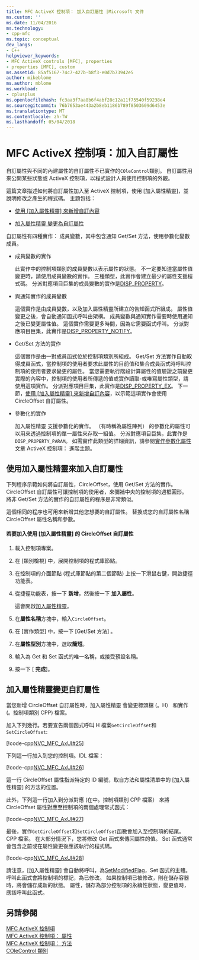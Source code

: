 ```yaml
---
title: MFC ActiveX 控制項： 加入自訂屬性 |Microsoft 文件
ms.custom: ''
ms.date: 11/04/2016
ms.technology:
- cpp-mfc
ms.topic: conceptual
dev_langs:
- C++
helpviewer_keywords:
- MFC ActiveX controls [MFC], properties
- properties [MFC], custom
ms.assetid: 85af5167-74c7-427b-b8f3-e0d7b73942e5
author: mikeblome
ms.author: mblome
ms.workload:
- cplusplus
ms.openlocfilehash: fc3aa3f7aa8b6f4abf28c12a11f75540f59238e4
ms.sourcegitcommit: 76b7653ae443a2b8eb1186b789f8503609d6453e
ms.translationtype: MT
ms.contentlocale: zh-TW
ms.lasthandoff: 05/04/2018
---
```

# <a name="mfc-activex-controls-adding-custom-properties"></a>MFC ActiveX 控制項：加入自訂屬性
自訂屬性與不同的內建屬性的自訂屬性不已實作的`COleControl`類別。 自訂屬性用來公開某些狀態或 ActiveX 控制項，以程式設計人員使用控制項的外觀。  
  
 這篇文章描述如何將自訂屬性加入至 ActiveX 控制項，使用 [加入屬性精靈]，並說明修改之產生的程式碼。 主題包括：  
  
-   [使用 [加入屬性精靈] 來新增自訂內容](#_core_using_classwizard_to_add_a_custom_property)  
  
-   [加入屬性精靈 變更為自訂屬性](#_core_classwizard_changes_for_custom_properties)  
  
 自訂屬性有四種實作： 成員變數，其中包含通知 Get/Set 方法，使用參數化變數成員。  
  
-   成員變數的實作  
  
     此實作中的控制項類別的成員變數以表示屬性的狀態。 不一定要知道當屬性值變更時，請使用成員變數的實作。 三種類型，此實作會建立最少的屬性支援程式碼。 分派對應項目巨集的成員變數的實作是[DISP_PROPERTY](../mfc/reference/dispatch-maps.md#disp_property)。  
  
-   與通知實作的成員變數  
  
     這個實作是由成員變數，以及加入屬性精靈所建立的告知函式所組成。 屬性值變更之後，會自動通知函式呼叫由架構。 成員變數與通知實作需要時使用通知之後已變更屬性值。 這個實作需要更多時間，因為它需要函式呼叫。 分派對應項目巨集，此實作是[DISP_PROPERTY_NOTIFY](../mfc/reference/dispatch-maps.md#disp_property_notify)。  
  
-   Get/Set 方法的實作  
  
     這個實作是由一對成員函式位於控制項類別所組成。 Get/Set 方法實作自動取得成員函式，當控制項的使用者要求此屬性的目前值和集合成員函式時呼叫控制項的使用者要求變更的屬性。 當您需要執行階段計算屬性的值驗證之前變更實際的內容中，控制項的使用者所傳遞的值或實作讀取-或唯寫屬性類型，請使用這項實作。 分派對應項目巨集，此實作是[DISP_PROPERTY_EX](../mfc/reference/dispatch-maps.md#disp_property_ex)。 下一節，[使用 [加入屬性精靈] 來新增自訂內容](#_core_using_classwizard_to_add_a_custom_property)，以示範這項實作會使用 CircleOffset 自訂屬性。  
  
-   參數化的實作  
  
     加入屬性精靈 支援參數化的實作。 （有時稱為屬性陣列） 的參數化的屬性可以用來透過控制項的單一屬性來存取一組值。 分派對應項目巨集，此實作是`DISP_PROPERTY_PARAM`。 如需實作此類型的詳細資訊，請參閱[實作參數化屬性](../mfc/mfc-activex-controls-advanced-topics.md)文章 ActiveX 控制項： 進階主題。  
  
##  <a name="_core_using_classwizard_to_add_a_custom_property"></a> 使用加入屬性精靈來加入自訂屬性  
 下列程序示範如何將自訂屬性，CircleOffset，使用 Get/Set 方法的實作。 CircleOffset 自訂屬性可讓控制項的使用者，來彌補中央的控制項的週框圓形。 將非 Get/Set 方法的實作的自訂屬性的程序是非常類似。  
  
 這個相同的程序也可用來新增其他您想要的自訂屬性。 替換成您的自訂屬性名稱 CircleOffset 屬性名稱和參數。  
  
#### <a name="to-add-the-circleoffset-custom-property-using-the-add-property-wizard"></a>若要加入使用 [加入屬性精靈] 的 CircleOffset 自訂屬性  
  
1.  載入控制項專案。  
  
2.  在 [類別檢視] 中，展開控制項的程式庫節點。  
  
3.  在控制項的介面節點 (程式庫節點的第二個節點) 上按一下滑鼠右鍵，開啟捷徑功能表。  
  
4.  從捷徑功能表，按一下 **新增**，然後按一下 **加入屬性**。  
  
     這會開啟[加入屬性精靈](../ide/names-add-property-wizard.md)。  
  
5.  在**屬性名稱**方塊中，輸入`CircleOffset`。  
  
6.  在 [實作類型] 中，按一下 [Get/Set 方法] 。  
  
7.  在**屬性型別**方塊中，選取**簡短**。  
  
8.  輸入為 Get 和 Set 函式的唯一名稱，或接受預設名稱。  
  
9. 按一下 [ **完成**]。  
  
##  <a name="_core_classwizard_changes_for_custom_properties"></a> 加入屬性精靈變更自訂屬性  
 當您新增 CircleOffset 自訂屬性時，加入屬性精靈 會變更標頭檔 (。H） 和實作 (。控制項類別 CPP) 檔案。  
  
 加入下列幾行。若要宣告兩個函式呼叫 H 檔案`GetCircleOffset`和`SetCircleOffset`:  
  
 [!code-cpp[NVC_MFC_AxUI#25](../mfc/codesnippet/cpp/mfc-activex-controls-adding-custom-properties_1.h)]  
  
 下列這一行加入到您的控制項。IDL 檔案：  
  
 [!code-cpp[NVC_MFC_AxUI#26](../mfc/codesnippet/cpp/mfc-activex-controls-adding-custom-properties_2.idl)]  
  
 這一行 CircleOffset 屬性指派特定的 ID 編號，取自方法和屬性清單中的 [加入屬性精靈] 的方法的位置。  
  
 此外，下列這一行加入到分派對應 (在中。控制項類別 CPP 檔案） 來將 CircleOffset 屬性對應至控制項的兩個處理常式函式：  
  
 [!code-cpp[NVC_MFC_AxUI#27](../mfc/codesnippet/cpp/mfc-activex-controls-adding-custom-properties_3.cpp)]  
  
 最後，實作`GetCircleOffset`和`SetCircleOffset`函數會加入至控制項的結尾。CPP 檔案。 在大部分情況下，您將修改 Get 函式來傳回屬性的值。 Set 函式通常會包含之前或在屬性變更後應該執行的程式碼。  
  
 [!code-cpp[NVC_MFC_AxUI#28](../mfc/codesnippet/cpp/mfc-activex-controls-adding-custom-properties_4.cpp)]  
  
 請注意，[加入屬性精靈] 會自動將呼叫，為[SetModifiedFlag](../mfc/reference/colecontrol-class.md#setmodifiedflag)，Set 函式的主體。 呼叫此函式會將控制項的標記，為已修改。 如果控制項已被修改，則在儲存容器時，將會儲存成新的狀態。 屬性，儲存為部分控制項的永續性狀態，變更值時，應該呼叫此函式。  
  
## <a name="see-also"></a>另請參閱  
 [MFC ActiveX 控制項](../mfc/mfc-activex-controls.md)   
 [MFC ActiveX 控制項： 屬性](../mfc/mfc-activex-controls-properties.md)   
 [MFC ActiveX 控制項： 方法](../mfc/mfc-activex-controls-methods.md)   
 [COleControl 類別](../mfc/reference/colecontrol-class.md)
